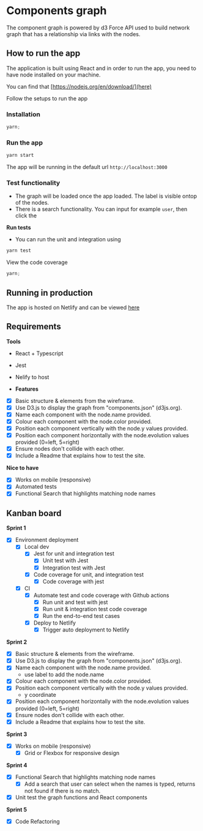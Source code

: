 # Components graph

The component graph is powered by d3 Force API used to build network graph that has a relationship via links with the nodes.

## How to run the app

The application is built using React and in order to run the app, you need to have node installed on your machine.

You can find that [https://nodejs.org/en/download/](here)

Follow the setups to run the app

### Installation

```javascript
yarn;
```

### Run the app

```javascript
yarn start
```

The app will be running in the default url `http://localhost:3000`

### Test functionality

- The graph will be loaded once the app loaded. The label is visible ontop of the nodes.
- There is a search functionality. You can input for example `user`, then click the

**Run tests**

- You can run the unit and integration using

```javascript
yarn test
```

View the code coverage

```javascript
yarn;
```

## Running in production

The app is hosted on Netlify and can be viewed [here](https://elegant-bohr-f8ee99.netlify.app/)

## Requirements

**Tools**

- React + Typescript
- Jest
- Nelify to host

- **Features**

- [x] Basic structure & elements from the wireframe.
- [x] Use D3.js to display the graph from "components.json" (d3js.org).
- [x] Name each component with the node.name provided.
- [x] Colour each component with the node.color provided.
- [x] Position each component vertically with the node.y values provided.
- [x] Position each component horizontally with the node.evolution values provided (0=left, 5=right)
- [x] Ensure nodes don't collide with each other.
- [x] Include a Readme that explains how to test the site.

**Nice to have**

- [x] Works on mobile (responsive)
- [x] Automated tests
- [x] Functional Search that highlights matching node names

## Kanban board

**Sprint 1**

- [x] Environment deployment
  - [x] Local dev
    - [x] Jest for unit and integration test
      - [x] Unit test with Jest
      - [x] Integration test with Jest
    - [x] Code coverage for unit, and integration test
      - [x] Code coverage with jest
  - [x] CI
    - [x] Automate test and code coverage with Github actions
      - [x] Run unit and test with jest
      - [x] Run unit & integration test code coverage
      - [x] Run the end-to-end test cases
    - [x] Deploy to Netlify
      - [x] Trigger auto deployment to Netlify

**Sprint 2**

- [x] Basic structure & elements from the wireframe.
- [x] Use D3.js to display the graph from "components.json" (d3js.org).
- [x] Name each component with the node.name provided.
  - use label to add the node.name
- [x] Colour each component with the node.color provided.
- [x] Position each component vertically with the node.y values provided.
  - y coordinate
- [x] Position each component horizontally with the node.evolution values provided (0=left, 5=right)
- [x] Ensure nodes don't collide with each other.
- [x] Include a Readme that explains how to test the site.

**Sprint 3**

- [x] Works on mobile (responsive)
  - [x] Grid or Flexbox for responsive design

**Sprint 4**

- [x] Functional Search that highlights matching node names
  - [x] Add a search that user can select when the names is typed, returns not found if there is no match.
- [x] Unit test the graph functions and React components

**Sprint 5**

- [x] Code Refactoring
